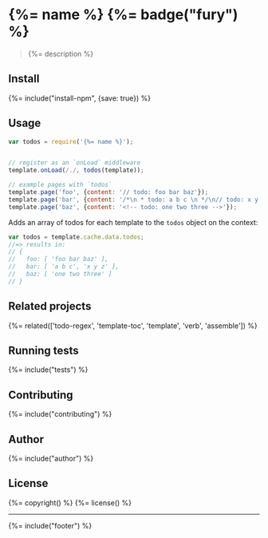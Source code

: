 # {%= name %} {%= badge("fury") %}

> {%= description %}

## Install
{%= include("install-npm", {save: true}) %}

## Usage

```js
var todos = require('{%= name %}');


// register as an `onLoad` middleware
template.onLoad(/./, todos(template));

// example pages with `todos` 
template.page('foo', {content: '// todo: foo bar baz'});
template.page('bar', {content: '/*\n * todo: a b c \n */\n// todo: x y z'});
template.page('baz', {content: '<!-- todo: one two three -->'});
```

Adds an array of todos for each template to the `todos` object on the context:

```js
var todos = template.cache.data.todos;
//=> results in:
// {
//   foo: [ 'foo bar baz' ],
//   bar: [ 'a b c', 'x y z' ],
//   baz: [ 'one two three' ]
// }
```

## Related projects
{%= related(['todo-regex', 'template-toc', 'template', 'verb', 'assemble']) %}  

## Running tests
{%= include("tests") %}

## Contributing
{%= include("contributing") %}

## Author
{%= include("author") %}

## License
{%= copyright() %}
{%= license() %}

***

{%= include("footer") %}
